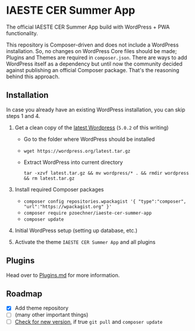 # IAESTE CER Summer App
The official IAESTE CER Summer App build with WordPress + PWA functionality.

This repository is Composer-driven and does not include a WordPress installation. So, no changes on WordPress Core files should be made; Plugins and Themes are required in `composer.json`.
There are ways to add WordPress itself as a dependency but until now the community decided against publishing an official Composer package. That's the reasoning behind this approach.

## Installation
In case you already have an existing WordPress installation, you can skip steps 1 and 4.

1. Get a clean copy of the [latest Wordpress](https://codex.wordpress.org/Installing_WordPress) (`5.0.2` of this writing)
    * Go to the folder where WordPress should be installed
    * `wget https://wordpress.org/latest.tar.gz`
    * Extract WordPress into current directory
    
      `tar -xzvf latest.tar.gz && mv wordpress/* . && rmdir wordpress && rm latest.tar.gz`

<!--
2. Install this repository
    * Go to the WordPress root directory
    * `git init`
    * `git remote add origin https://github.com/pzoechner/iaeste-cer-summer-app.git`
    * `git fetch origin`
    * `git checkout -b master --track origin/master` (you can also checkout `develop`. This will require the dev branch of the theme for example.)
 -->
3. Install required Composer packages

    * `composer config repositories.wpackagist '{ "type":"composer", "url":"https://wpackagist.org" }'`
    * `composer require pzoechner/iaeste-cer-summer-app`
    * `composer update`

4. Initial WordPress setup (setting up database, etc.)
5. Activate the theme `IAESTE CER Summer App` and all plugins

## Plugins
Head over to [Plugins.md](PLUGINS.md) for more information.

## Roadmap

- [x] Add theme repository
- [ ] (many other important things)
- [ ] [Check for new version](https://stackoverflow.com/a/3278427/1163881), if true `git pull` and `composer update`
